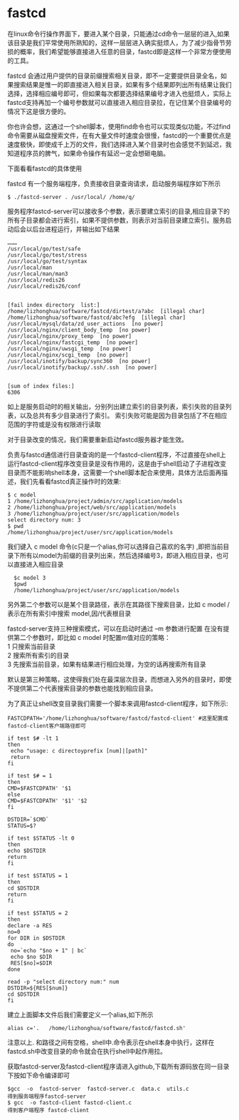 fastcd
======


   在linux命令行操作界面下，要进入某个目录，只能通过cd命令一层层的进入,如果该目录是我们平常使用所熟知的，这样一层层进入确实挺烦人，为了减少指骨节劳损的概率，我们希望能够直接进入任意的目录，fastcd即是这样一个非常方便使用的工具。
   
   fastcd 会通过用户提供的目录前缀搜索相关目录，即不一定要提供目录全名，如果搜索结果是惟一的即直接进入相关目录，如果有多个结果即列出所有结果让我们选择，选择相应编号即可，但如果每次都要选择结果编号才进入也挺烦人，实际上fastcd支持再加一个编号参数就可以直接进入相应目录拉，在记住某个目录编号的情况下这是很方便的。
   
   你也许会想，这通过一个shell脚本，使用find命令也可以实现类似功能，不过find命令需要从磁盘搜索文件，在有大量文件时速度会很慢，fastcd的一个重要优点是速度极快，即使成千上万的文件，我们选择进入某个目录时也会感觉不到延迟，我知道程序员的脾气，如果命令操作有延迟一定会想砸电脑。

下面看看fastcd的具体使用

fastcd 有一个服务端程序，负责接收目录查询请求，启动服务端程序如下所示

    $ ./fastcd-server . /usr/local/ /home/q/

服务程序fastcd-server可以接收多个参数，表示要建立索引的目录,相应目录下的所有子目录都会进行索引，如果不提供参数，则表示对当前目录建立索引。服务启动后会以后台进程运行，并输出如下结果

    ………
    /usr/local/go/test/safe
    /usr/local/go/test/stress
    /usr/local/go/test/syntax
    /usr/local/man
    /usr/local/man/man3
    /usr/local/redis26
    /usr/local/redis26/conf
    
    
    [fail index directory  list:]
    /home/lizhonghua/software/fastcd/dirtest/a?abc  [illegal char]
    /home/lizhonghua/software/fastcd/abc?efg  [illegal char]
    /usr/local/mysql/data/zd_user_actions  [no power]
    /usr/local/nginx/client_body_temp  [no power]
    /usr/local/nginx/proxy_temp  [no power]
    /usr/local/nginx/fastcgi_temp  [no power]
    /usr/local/nginx/uwsgi_temp  [no power]
    /usr/local/nginx/scgi_temp  [no power]
    /usr/local/inotify/backup/sync360  [no power]
    /usr/local/inotify/backup/.ssh/.ssh  [no power]
    
    
    [sum of index files:]
    6306
   
如上是服务启动时的相关输出，分别列出建立索引的目录列表，索引失败的目录列表，以及总共有多少目录进行了索引。 索引失败可能是因为目录包括了不在相应范围的字符或是没有权限进行读取

对于目录改变的情况，我们需要重新启动fastcd服务器才能生效。


负责与fastcd通信进行目录查询的是一个fastcd-client程序，不过直接在shell上运行fastcd-client程序改变目录是没有作用的，这是由于shell启动了子进程改变目录而不能影响shell本身，这需要一个shell脚本配合来使用，具体方法后面再描述，我们先看看fastcd真正操作时的效果:

    $ c model 
    1 /home/lizhonghua/project/admin/src/application/models
    2 /home/lizhonghua/project/web/src/application/models
    3 /home/lizhonghua/project/user/src/application/models
    select directory num: 3
    $ pwd
    /home/lizhonghua/project/user/src/application/models

我们键入 c model 命令(c只是一个alias,你可以选择自己喜欢的名字) ,即把当前目录下所有以model为前缀的目录列出来，然后选择编号3，即进入相应目录，也可以直接进入相应目录

      $c model 3
      $pwd
      /home/lizhonghua/project/user/src/application/models


另外第二个参数可以是某个目录路径，表示在其路径下搜索目录，比如 c model / 表示在所有索引中搜索 model,因/代表根目录


fastcd-server支持三种搜索模式，可以在启动时通过 –m 参数进行配置
在没有提供第二个参数时，即比如 c model 时配置m值对应的策略：<br />
1 只搜索当前目录<br />
2 搜索所有索引的目录<br />
3 先搜索当前目录，如果有结果进行相应处理，为空的话再搜索所有目录<br />

默认是第三种策略，这使得我们处在最深层次目录，而想进入另外的目录时，即使不提供第二个代表搜索目录的参数也能找到相应目录。



为了真正让shell改变目录我们需要一个脚本来调用fastcd-client程序，如下所示:

    FASTCDPATH='/home/lizhonghua/software/fastcd/fastcd-client' #这里配置成fastcd-client客户端路径即可
    
    if test $# -lt 1
    then
     echo "usage: c directoyprefix [num]|[path]"
     return
    fi
    
    if test $# = 1
    then 
    CMD=$FASTCDPATH' '$1
    else 
    CMD=$FASTCDPATH' '$1' '$2
    fi
    
    DSTDIR=`$CMD`
    STATUS=$?
    
    if test $STATUS -lt 0
    then
    echo $DSTDIR
    return
    fi
    
    if test $STATUS = 1
    then
    cd $DSTDIR
    return 
    fi
    
    if test $STATUS = 2
    then
    declare -a RES
    no=0
    for DIR in $DSTDIR
    do 
     no=`echo "$no + 1" | bc`
     echo $no $DIR
     RES[$no]=$DIR
    done
    
    read -p "select directory num:" num
    DSTDIR=${RES[$num]}
    cd $DSTDIR
    fi

建立上面脚本文件后我们需要定义一个alias,如下所示

    alias c='.   /home/lizhonghua/software/fastcd/fastcd.sh'

注意以上. 和路径之间有空格，shell中.命令表示在shell本身中执行，这样在fastcd.sh中改变目录的命令就会在执行shell中起作用拉。


获取fastcd-server及fastcd-client程序请进入github,下载所有源码放在同一目录下按如下命令编译即可

    $gcc  -o  fastcd-server  fastcd-server.c  data.c  utils.c
    得到服务端程序fastcd-server
    $ gcc  -o fastcd-client fastcd-client.c
    得到客户端程序 fastcd-client

